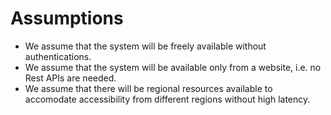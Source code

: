 # Assumptions
- We assume that the system will be freely available without authentications.
- We assume that the system will be available only from a website, i.e. no Rest APIs are needed.
- We assume that there will be regional resources available to accomodate accessibility from different regions without high latency.
